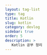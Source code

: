 ```yaml
---
layout: tag-list
type: tag
title: Kotlin
slug: kotlin
category: devlog
sidebar: true
order: 5
description: >
   Kotlin 공부 정리
---
```

